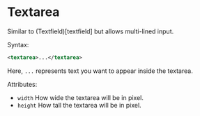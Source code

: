# Textarea

Similar to (Textfield)[textfield] but allows multi-lined input.

Syntax:

```xml
<textarea>...</textarea>
```

Here, `...` represents text you want to appear inside the textarea.

Attributes:

- `width` How wide the textarea will be in pixel.
- `height` How tall the textarea will be in pixel.